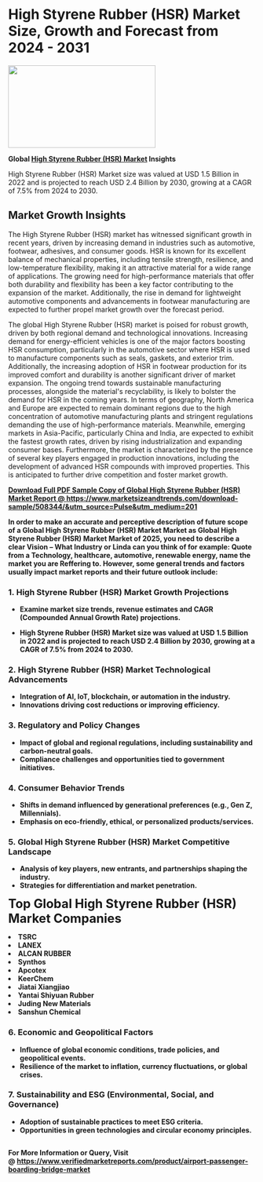 <H1>High Styrene Rubber (HSR) Market Size, Growth and Forecast from 2024 - 2031</H1><img class="aligncenter size-medium wp-image-584254" src="https://thirdeyenews.in/wp-content/uploads/2024/09/Global-Market-Research-300x168.jpeg" alt="" width="300" height="168" /><p><strong>Global&nbsp;<a href="https://www.marketsizeandtrends.com/download-sample/508344/&amp;utm_source=Pulse&amp;utm_medium=201">High Styrene Rubber (HSR) Market</a> Insights</strong></p><p>High Styrene Rubber (HSR) Market size was valued at USD 1.5 Billion in 2022 and is projected to reach USD 2.4 Billion by 2030, growing at a CAGR of 7.5% from 2024 to 2030.</p><p><h2>Market Growth Insights</h2> <p>The High Styrene Rubber (HSR) market has witnessed significant growth in recent years, driven by increasing demand in industries such as automotive, footwear, adhesives, and consumer goods. HSR is known for its excellent balance of mechanical properties, including tensile strength, resilience, and low-temperature flexibility, making it an attractive material for a wide range of applications. The growing need for high-performance materials that offer both durability and flexibility has been a key factor contributing to the expansion of the market. Additionally, the rise in demand for lightweight automotive components and advancements in footwear manufacturing are expected to further propel market growth over the forecast period.</p> <p><strong><a href="#"></a></strong></p> <p>The global High Styrene Rubber (HSR) market is poised for robust growth, driven by both regional demand and technological innovations. Increasing demand for energy-efficient vehicles is one of the major factors boosting HSR consumption, particularly in the automotive sector where HSR is used to manufacture components such as seals, gaskets, and exterior trim. Additionally, the increasing adoption of HSR in footwear production for its improved comfort and durability is another significant driver of market expansion. The ongoing trend towards sustainable manufacturing processes, alongside the material's recyclability, is likely to bolster the demand for HSR in the coming years. In terms of geography, North America and Europe are expected to remain dominant regions due to the high concentration of automotive manufacturing plants and stringent regulations demanding the use of high-performance materials. Meanwhile, emerging markets in Asia-Pacific, particularly China and India, are expected to exhibit the fastest growth rates, driven by rising industrialization and expanding consumer bases. Furthermore, the market is characterized by the presence of several key players engaged in production innovations, including the development of advanced HSR compounds with improved properties. This is anticipated to further drive competition and foster market growth. <p><strong><a href="#"></p><p><span class=""><strong>Download Full PDF Sample Copy of Global High Styrene Rubber (HSR) Market Report</strong> @ <a href="https://www.marketsizeandtrends.com/download-sample/508344/&amp;utm_source=Pulse&amp;utm_medium=201" target="_blank">https://www.marketsizeandtrends.com/download-sample/508344/&amp;utm_source=Pulse&amp;utm_medium=201</a></span></p><p>In order to make an accurate and perceptive description of future scope of a Global&nbsp;High Styrene Rubber (HSR) Market Market as Global&nbsp;High Styrene Rubber (HSR) Market Market of 2025, you need to describe a clear Vision &ndash; What Industry or Linda can you think of for example: Quote from a Technology, healthcare, automotive, renewable energy, name the market you are Reffering to. However, some general trends and factors usually impact market reports and their future outlook include:</p><h3>1.&nbsp;<strong>High Styrene Rubber (HSR) Market Growth Projections</strong></h3><ul><li>Examine market size trends, revenue estimates and CAGR (Compounded Annual Growth Rate) projections.</li><li><p>High Styrene Rubber (HSR) Market size was valued at USD 1.5 Billion in 2022 and is projected to reach USD 2.4 Billion by 2030, growing at a CAGR of 7.5% from 2024 to 2030.</p></li></ul><h3>2.&nbsp;<strong>High Styrene Rubber (HSR) Market Technological Advancements</strong></h3><ul><li>Integration of AI, IoT, blockchain, or automation in the industry.</li><li>Innovations driving cost reductions or improving efficiency.</li></ul><h3>3.&nbsp;<strong>Regulatory and Policy Changes</strong></h3><ul><li>Impact of global and regional regulations, including sustainability and carbon-neutral goals.</li><li>Compliance challenges and opportunities tied to government initiatives.</li></ul><h3>4.&nbsp;<strong>Consumer Behavior Trends</strong></h3><ul><li>Shifts in demand influenced by generational preferences (e.g., Gen Z, Millennials).</li><li>Emphasis on eco-friendly, ethical, or personalized products/services.</li></ul><h3>5.&nbsp;<strong>Global High Styrene Rubber (HSR) Market Competitive Landscape</strong></h3><ul><li>Analysis of key players, new entrants, and partnerships shaping the industry.</li><li>Strategies for differentiation and market penetration.</li></ul><p data-pm-slice="1 1 []"><span style="color: inherit; font-family: inherit; font-size: 25px;">Top Global High Styrene Rubber (HSR) Market Companies</span></p><div class="" data-test-id=""><p><li>TSRC</li><li> LANEX</li><li> ALCAN RUBBER</li><li> Synthos</li><li> Apcotex</li><li> KeerChem</li><li> Jiatai Xiangjiao</li><li> Yantai Shiyuan Rubber</li><li> Juding New Materials</li><li> Sanshun Chemical</li></p></div><h3>6.&nbsp;<strong>Economic and Geopolitical Factors</strong></h3><ul><li>Influence of global economic conditions, trade policies, and geopolitical events.</li><li>Resilience of the market to inflation, currency fluctuations, or global crises.</li></ul><h3>7.&nbsp;<strong>Sustainability and ESG (Environmental, Social, and Governance)</strong></h3><ul><li>Adoption of sustainable practices to meet ESG criteria.</li><li>Opportunities in green technologies and circular economy principles.</li></ul><h2><strong style="font-size: 14px;">For More Information or Query, Visit @&nbsp;</strong><a style="background-color: #ffffff; font-size: 14px;" href="https://www.marketsizeandtrends.com/report/high-styrene-rubber-hsr-market/" target="_blank">https://www.verifiedmarketreports.com/product/airport-passenger-boarding-bridge-market</a></h2>
